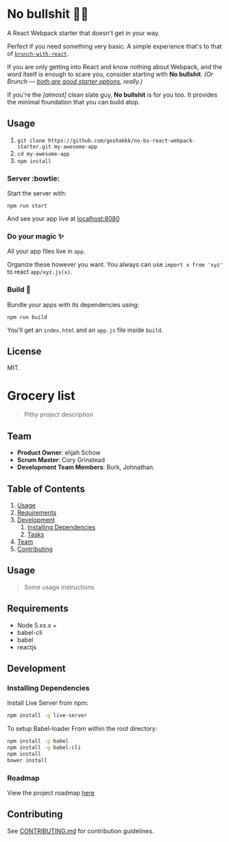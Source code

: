 # No bullshit :no_good::shit:

A React Webpack starter that doesn't get in your way.

Perfect if you need something very basic.
A simple experience that's to that of [`brunch-with-react`](http://github.com/brunch/with-react).

If you are only getting into React and know nothing about Webpack, and the word itself is enough to scare you, consider starting with **No bullshit**.
*(Or Brunch — [both are good starter options](http://goshakkk.name/you-dont-need-learn-webpack-first-with-react/), really.)*

If you're the *[almost]* clean slate guy, **No bullshit** is for you too.
It provides the minimal foundation that you can build atop.

## Usage

1. `git clone https://github.com/goshakkk/no-bs-react-webpack-starter.git my-awesome-app`
2. `cd my-awesome-app`
3. `npm install`

### Server :bowtie:

Start the server with:

```
npm run start
```

And see your app live at [localhost:8080](http://localhost:8080)

### Do your magic :sparkles:

All your app files live in `app`.

Organize these however you want. You always can use `import x from 'xyz'` to react `app/xyz.js(x)`.

### Build :construction_worker:

Bundle your apps with its dependencies using:

```
npm run build
```

You'll get an `index.html` and an `app.js` file inside `build`.

## License

MIT.


# Grocery list 

> Pithy project description

## Team

  - __Product Owner__: elijah Schow
  - __Scrum Master__: Cory Grinstead
  - __Development Team Members__: Burk, Johnathan.

## Table of Contents

1. [Usage](#Usage)
1. [Requirements](#requirements)
1. [Development](#development)
    1. [Installing Dependencies](#installing-dependencies)
    1. [Tasks](#tasks)
1. [Team](#team)
1. [Contributing](#contributing)

## Usage

> Some usage instructions

## Requirements

- Node 5.xx.x +
- babel-cli
- babel
- reactjs

## Development

### Installing Dependencies
Install Live Server from npm:
```sh
npm install -g live-server
```
To setup Babel-loader
From within the root directory:

```sh
npm install -g babel
npm install -g babel-cli
npm install
bower install
```

### Roadmap

View the project roadmap [here](LINK_TO_PROJECT_ISSUES)


## Contributing

See [CONTRIBUTING.md](https://github.com/unexpected-lion/ourglass/blob/master/contributing.md) for contribution guidelines.
